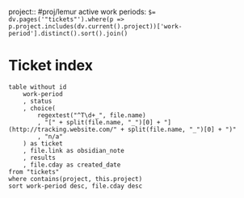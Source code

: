 project:: #proj/lemur
active work periods: `$= dv.pages('"tickets"').where(p => p.project.includes(dv.current().project))['work-period'].distinct().sort().join()`

# Ticket index

```dataview
table without id
    work-period
    , status
    , choice(
        regextest("^T\d+_", file.name)
        , "[" + split(file.name, "_")[0] + "](http://tracking.website.com/" + split(file.name, "_")[0] + ")"
        , "n/a"
    ) as ticket
    , file.link as obsidian_note
    , results
    , file.cday as created_date
from "tickets"
where contains(project, this.project)
sort work-period desc, file.cday desc
```
